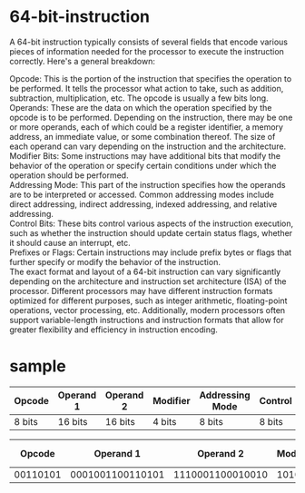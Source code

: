 # 64-bit-instruction

A 64-bit instruction typically consists of several fields that encode various pieces of information needed for the processor to execute the instruction correctly. Here's a general breakdown:      
        
Opcode: This is the portion of the instruction that specifies the operation to be performed. It tells the processor what action to take, such as addition, subtraction, multiplication, etc. The opcode is usually a few bits long.              
Operands: These are the data on which the operation specified by the opcode is to be performed. Depending on the instruction, there may be one or more operands, each of which could be a register identifier, a memory address, an immediate value, or some combination thereof. The size of each operand can vary depending on the instruction and the architecture.                                  
Modifier Bits: Some instructions may have additional bits that modify the behavior of the operation or specify certain conditions under which the operation should be performed.                                
Addressing Mode: This part of the instruction specifies how the operands are to be interpreted or accessed. Common addressing modes include direct addressing, indirect addressing, indexed addressing, and relative addressing.                            
Control Bits: These bits control various aspects of the instruction execution, such as whether the instruction should update certain status flags, whether it should cause an interrupt, etc.                                        
Prefixes or Flags: Certain instructions may include prefix bytes or flags that further specify or modify the behavior of the instruction.                                                                    
The exact format and layout of a 64-bit instruction can vary significantly depending on the architecture and instruction set architecture (ISA) of the processor. Different processors may have different instruction formats optimized for different purposes, such as integer arithmetic, floating-point operations, vector processing, etc. Additionally, modern processors often support variable-length instructions and instruction formats that allow for greater flexibility and efficiency in instruction encoding.                                    

# sample
| Opcode | Operand 1 | Operand 2 | Modifier | Addressing Mode | Control | Prefix/Flags |
|--------|-----------|-----------|----------|----------------|---------|--------------|
| 8 bits | 16 bits   | 16 bits   | 4 bits   | 8 bits         | 8 bits  | 4 bits       |

| Opcode | Operand 1 | Operand 2 | Modifier | Addressing Mode | Control | Prefix/Flags |
|--------|-----------|-----------|----------|----------------|---------|--------------|
| 00110101 | 0001001100110101 | 1110001100010010 | 1010 | 00011011 | 11111100 | 0010       |
